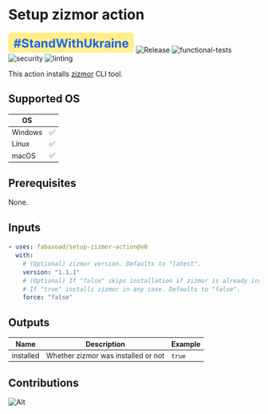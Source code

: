 # Setup zizmor action

[![Stand With Ukraine](https://raw.githubusercontent.com/vshymanskyy/StandWithUkraine/main/badges/StandWithUkraine.svg)](https://stand-with-ukraine.pp.ua)
![Release](https://img.shields.io/github/v/release/fabasoad/setup-zizmor-action?include_prereleases)
![functional-tests](https://github.com/fabasoad/setup-zizmor-action/actions/workflows/functional-tests.yml/badge.svg)
![security](https://github.com/fabasoad/setup-zizmor-action/actions/workflows/security.yml/badge.svg)
![linting](https://github.com/fabasoad/setup-zizmor-action/actions/workflows/linting.yml/badge.svg)

This action installs [zizmor](https://woodruffw.github.io/zizmor/) CLI tool.

## Supported OS

<!-- prettier-ignore-start -->
| OS      |                    |
|---------|--------------------|
| Windows | :white_check_mark: |
| Linux   | :white_check_mark: |
| macOS   | :white_check_mark: |
<!-- prettier-ignore-end -->

## Prerequisites

None.

## Inputs

```yaml
- uses: fabasoad/setup-zizmor-action@v0
  with:
    # (Optional) zizmor version. Defaults to "latest".
    version: "1.1.1"
    # (Optional) If "false" skips installation if zizmor is already installed.
    # If "true" installs zizmor in any case. Defaults to "false".
    force: "false"
```

## Outputs

<!-- prettier-ignore-start -->
| Name      | Description                         | Example |
|-----------|-------------------------------------|---------|
| installed | Whether zizmor was installed or not | `true`  |
<!-- prettier-ignore-end -->

## Contributions

![Alt](https://repobeats.axiom.co/api/embed/70052d1694b172ac5a5f3ef75c1b1cd6db1166a0.svg "Repobeats analytics image")
